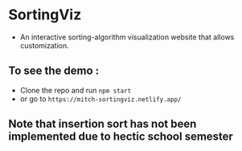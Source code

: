 # SortingViz

- An interactive sorting-algorithm visualization website that allows customization.

## To see the demo :
- Clone the repo and run ```npm start```
- or go to ```https://mitch-sortingviz.netlify.app/```

## Note that insertion sort has not been implemented due to hectic school semester
